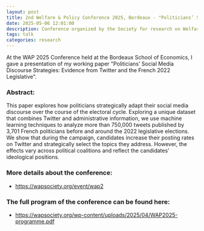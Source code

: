 ```yaml
---
layout: post
title: 2nd Welfare & Policy Conference 2025, Bordeaux - "Politicians’ Social Media Discourse Strategies - Twitter and the French 2022 Legislative Elections"
date: 2025-05-06 12:01:00
description: Conference organized by the Society for research on Welfare and Policy and the program HOPE at the Bordeaux School of Economics
tags: talk
categories: research
---
```


At the WAP 2025 Conference held at the Bordeaux School of Economics, I gave a presentation of my working paper "Politicians’ Social Media Discourse Strategies: Evidence from Twitter and the French 2022 Legislative".

### Abstract:
This paper explores how politicians strategically adapt their social media discourse over the course of the electoral cycle. Exploring a unique dataset that combines Twitter and administrative information, we use machine learning techniques to analyze more than 750,000 tweets published by 3,701 French politicians before and around the 2022 legislative elections. We show that during the campaign, candidates increase their posting rates on Twitter and strategically select the topics they address. However, the effects vary across political coalitions and reflect the candidates' ideological positions.

### More details about the conference:
<ul>
    <li> <a href="https://wapsociety.org/event/wap2">https://wapsociety.org/event/wap2</a> </li>
</ul>

### The full program of the conference can be found here:
<ul>
    <li> <a href="https://wapsociety.org/wp-content/uploads/2025/04/WAP2025-programme.pdf">https://wapsociety.org/wp-content/uploads/2025/04/WAP2025-programme.pdf</a> </li>
</ul>
